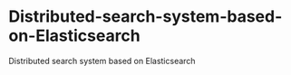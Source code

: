 # Distributed-search-system-based-on-Elasticsearch
Distributed search system based on Elasticsearch
